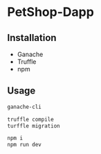 # PetShop-Dapp

## Installation
* Ganache 
* Truffle
* npm

## Usage

```bash
ganache-cli
```
```bash
truffle compile
turffle migration
```
```bash
npm i
npm run dev
```
